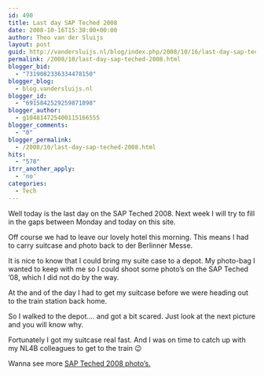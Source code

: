 ```yaml
---
id: 490
title: Last day SAP Teched 2008
date: 2008-10-16T15:30:00+00:00
author: Theo van der Sluijs
layout: post
guid: http://vandersluijs.nl/blog/index.php/2008/10/16/last-day-sap-teched-2008/
permalink: /2008/10/last-day-sap-teched-2008.html
blogger_bid:
  - "7319082336334478150"
blogger_blog:
  - blog.vandersluijs.nl
blogger_id:
  - "6915842529259871898"
blogger_author:
  - g104814725400115166555
blogger_comments:
  - "0"
blogger_permalink:
  - /2008/10/last-day-sap-teched-2008.html
hits:
  - "578"
itrr_another_apply:
  - 'no'
categories:
  - Tech
---
```

Well today is the last day on the SAP Teched 2008. Next week I will try to fill in the gaps between Monday and today on this site.

Off course we had to leave our lovely hotel this morning. This means I had to carry suitcase and photo back to der Berlinner Messe.

It is nice to know that I could bring my suite case to a depot. My photo-bag I wanted to keep with me so I could shoot some photo&#8217;s on the SAP Teched &#8217;08, which I did not do by the way.

At the and of the day I had to get my suitcase before we were heading out to the train station back home.

So I walked to the depot&#8230;. and got a bit scared. Just look at the next picture and you will know why.

Fortunately I got my suitcase real fast. And I was on time to catch up with my NL4B colleagues to get to the train 😉

Wanna see more <a href="http://www.flickr.com/photos/tvds/sets/72157608117236409/show/" target="_blank">SAP Teched 2008 photo&#8217;s.</a>

<a name="more"></a>